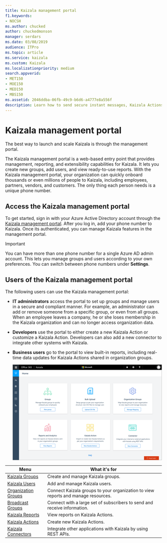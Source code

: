 ```yaml
---
title: Kaizala management portal
f1.keywords:
- NOCSH
ms.author: chucked
author: chuckedmonson
manager: serdars
ms.date: 03/08/2019
audience: ITPro
ms.topic: article
ms.service: kaizala
ms.custom: Kaizala
ms.localizationpriority: medium
search.appverid:
- MET150
- MOE150
- MED150
- MBS150
ms.assetid: 2046ddba-06fb-49c9-b6d6-a4777e8a556f
description: Learn how to send secure instant messages, Kaizala Actions, attachments such as pictures, documents, videos, audios, and more.
---
```


# Kaizala management portal

The best way to launch and scale Kaizala is through the management portal.

The Kaizala management portal is a web-based entry point that provides management, reporting, and extensibility capabilities for Kaizala. It lets you create new groups, add users, and view ready-to-use reports. With the Kaizala management portal, your organization can quickly onboard thousands or even millions of people to Kaizala, including employees, partners, vendors, and customers. The only thing each person needs is a unique phone number.
  
## Access the Kaizala management portal

To get started, sign in with your Azure Active Directory account through the [Kaizala management portal](https://go.microsoft.com/fwlink/p/?linkid=852455). After you log in, add your phone number to Kaizala. Once its authenticated, you can manage Kaizala features in the management portal. 
  
> [!IMPORTANT]
> You can have more than one phone number for a single Azure AD admin account. This lets you manage groups and users according to your own preferences. You can switch between phone numbers under **Settings**.
  
## Users of the Kaizala management portal

The following users can use the Kaizala management portal:

- **IT administrators** access the portal to set up groups and manage users in a secure and compliant manner. For example, an administrator can add or remove someone from a specific group, or even from all groups. When an employee leaves a company, he or she loses membership in the Kaizala organization and can no longer access organization data.
- **Developers** use the portal to either create a new Kaizala Action or customize a Kaizala Action. Developers can also add a new connector to integrate other systems with Kaizala.
- **Business users** go to the portal to view built-in reports, including real-time data updates for Kaizala Actions shared in organization groups.
    
  ![Kaizala management portal.](media/f14b188f-e1a2-4a72-8ca1-d05fcada255a.png)
  
|Menu     |What it's for|
|---------|-------------|
|[Kaizala Groups](groups-in-kaizala.md) |Create and manage Kaizala groups. |
|[Kaizala Users](add-users.md)   |Add and manage Kaizala users. |
|[Organization Groups](settings.md) |Connect Kaizala groups to your organization to view reports and manage resources. |
|[Broadcast Groups](groups-in-kaizala.md)  |Connect with a large set of subscribers to send and receive information.  |
|[Kaizala Reports](action-reports.md)  |View reports on Kaizala Actions.  |
|[Kaizala Actions](actions.md)  |Create new Kaizala Actions.  |
|[Kaizala Connectors](connectors.md) |Integrate other applications with Kaizala by using REST APIs. |
   


